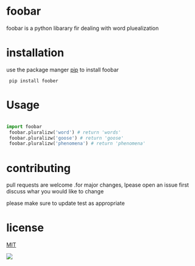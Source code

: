
# foobar
foobar is a python libarary fir dealing with word pluealization
# installation
use the package manger [pip](www.pip.com) to install foobar

``` pip install foober```

# Usage
~~~python

import foobar
 foobar.pluralizw('word') # return 'words'
 foobar.pluralizw('goose') # return 'goose'
 foobar.pluralizw('phenomena') # return 'phenomena'
 ~~~
 
 
 # contributing
 pull requests are welcome .for major changes, lpease open an issue first discuss whar you 
 would  like to change
 
 please make sure to update test as appropriate
 
 # license
 [MIT](WWW.MIT.COM)
 
 ![](https://images.app.goo.gl/Zk4NRzmfmj5rk9FM6)
